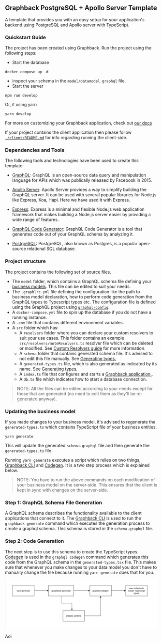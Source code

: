 ## Graphback PostgreSQL + Apollo Server Template

A template that provides you with an easy setup for your application's backend using PostgreSQL and Apollo server with TypeScript.

### Quickstart Guide

The project has been created using Graphback. Run the project using the following steps:

- Start the database

```
docker-compose up -d
```

- Inspect your schema in the `model/datamodel.graphql` file.
- Start the server

```
npm run develop
```

Or, if using yarn

```
yarn develop
```

For more on customizing your Graphback application, check out [our docs](https://graphback.dev/docs/gettingstarted)

If your project contains the client application then please follow [`./client/README.md`](./client/README.md) for info regarding running the client-side.

### Dependencies and Tools

The following tools and technologies have been used to create this template:

- [GraphQL](https://graphql.org/): GraphQL is an open-source data query and manipulation language for APIs which was publically released by Facebook in 2015.

- [Apollo Server](https://www.apollographql.com/docs/apollo-server/): Apollo Server provides a way to simplify building the GraphQL server. It can be used with several popular libraries for Node.js like Express, Koa, Hapi. Here we have used it with Express.

- [Express](https://expressjs.com/): Express is a minimal and flexible Node.js web application framework that makes building a Node.js server easier by providing a wide range of features.

- [GraphQL Code Generator](https://graphql-code-generator.com/): GraphQL Code Generator is a tool that generates code out of your GraphQL schema by analyzing it.

- [PostgreSQL](https://www.postgresql.org/): PostgreSQL, also known as Postgres, is a popular open-source relational SQL database.

### Project structure

The project contains the following set of source files.

- The `model` folder, which contains a GraphQL schema file defining your [business models](https://graphback.dev/docs/model/datamodel). This file can be edited to suit your needs.
- The `.graphlrc.yml` file defining the configuration like the path to business model declaration, how to perform code generation from the GraphQL types to Typescript types etc. The configuration file is defined using the GraphQL project using [`graphql-config`](https://graphql-config.com/introduction).
- A `docker-compose.yml` file to spin up the database if you do not have a running instance.
- A `.env` file that contains different environment variables.
- A `src` folder which has:
  - A `resolvers` folder where you can declare your custom resolvers to suit your use cases. This folder contains an example `src/resolvers/noteResolvers.ts` resolver file which can be deleted or modified. See [Custom Resolvers guide](https://graphback.dev/docs/resolvers/custom-resolvers) for more information.
  - A `schema` folder that contains generated schema file. It's advised to not edit this file manually. See [Generating types.](#re-generating-types-from-schema)
  - A `generated-types.ts` file, which is also generated as indicated by its name. See [Generating types.](#re-generating-types-from-schema)
  - A `index.ts` file that configures and starts a [Graphback application.](https://graphback.dev/docs/getting-started/add-to-project).
  - A `db.ts` file which indicates how to start a database connection.

> NOTE: All the files can be edited according to your needs except for those that are generated (no need to edit them as they'll be re-generated anyway).

### Updating the business model

If you made changes to your business model, it's advised to regenerate the `generated-types.ts` which contains TypeScript file of your business entities.

```
yarn generate
```

This will update the generated `schema.graphql` file and then generate the `generated-types.ts` file.

Running `yarn generate` executes a script which relies on two things, [Graphback CLI](https://graphback.dev/docs/cli/graphback-cli) and [Codegen](https://graphql-code-generator.com/). It is a two step process which is explained below.

> NOTE: You have to run the above commands on each modification of your business model on the server-side. This ensures that the client is kept in sync with changes on the server-side.

### Step 1: GraphQL Schema File Generation

A GraphQL schema describes the functionality available to the client applications that connect to it. The [Graphback CLI](https://graphback.dev/docs/cli/graphback-cli) is used to run the `graphback generate` command which executes the generation process to create a graphql schema. This schema is stored in the `schema.graphql` file.

### Step 2: Code Generation

The next step is to use this schema to create the TypeScript types. [Codegen](https://graphql-code-generator.com/) is used in the `graphql codegen` command which generates this code from the GraphQL schema in the `generated-types.tsx` file. This makes sure that whenever you make changes to your data model you don't have to manually change the file because running `yarn generate` does that for you.

![Diagram explaining the process](readme-diagram.png)


Aoi